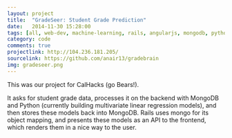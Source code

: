 ```yaml
---
layout: project
title:  "GradeSeer: Student Grade Prediction"
date:   2014-11-30 15:28:00
tags: [all, web-dev, machine-learning, rails, angularjs, mongodb, python]
category: code
comments: true
projectlink: http://104.236.181.205/
sourcelink: https://github.com/anair13/gradebrain
img: gradeseer.png
---
```


This was our project for CalHacks (go Bears!).

It asks for student grade data, processes it on the backend with MongoDB and Python (currently building multivariate linear regression models), and then stores these models back into MongoDB. Rails uses mongo for its object mapping, and presents these models as an API to the frontend, which renders them in a nice way to the user.
